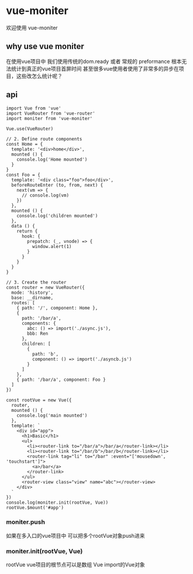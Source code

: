 # vue-moniter
欢迎使用 vue-moniter
## why use vue moniter
在使用vue项目中 我们使用传统的dom.ready 或者 常规的 preformance 根本无法统计到真正的vue项目首屏时间
甚至很多vue使用者使用了非常多的异步在项目，这些改怎么统计呢？

## api
```
import Vue from 'vue'
import VueRouter from 'vue-router'
import moniter from 'vue-moniter'

Vue.use(VueRouter)

// 2. Define route components
const Home = {
  template: '<div>home</div>',
  mounted () {
    console.log('Home mounted')
  }
}
const Foo = {
  template: '<div class="foo">foo</div>',
  beforeRouteEnter (to, from, next) {
    next(vm => {
      // console.log(vm)
    })
  },
  mounted () {
    console.log('children mounted')
  },
  data () {
    return {
      hook: {
        prepatch: (_, vnode) => {
          window.alert(1)
        }
      }
    }
  }
}

// 3. Create the router
const router = new VueRouter({
  mode: 'history',
  base: __dirname,
  routes: [
    { path: '/', component: Home },
    {
      path: '/bar/a',
      components: {
        abc: () => import('./async.js'),
        bbb: Ren
      },
      children: [
        {
          path: 'b',
          component: () => import('./asyncb.js')
        }
      ]
    },
    { path: '/bar/a', component: Foo }
  ]
})

const rootVue = new Vue({
  router,
  mounted () {
    console.log('main mounted')
  },
  template: `
    <div id="app">
      <h1>Basic</h1>
      <ul>
        <li><router-link to="/bar/a">/bar/a</router-link></li>
        <li><router-link to="/bar/b">/bar/b</router-link></li>        
        <router-link tag="li" to="/bar" :event="['mousedown', 'touchstart']">
          <a>/bar</a>
        </router-link>
      </ul>
      <router-view class="view" name="abc"></router-view>
    </div>
  `
})
console.log(moniter.init(rootVue, Vue))
rootVue.$mount('#app')

```
### moniter.push

如果在多入口的vue项目中 可以把多个rootVue对象push进来

### moniter.init(rootVue, Vue)
rootVue vue项目的根节点可以是数组
Vue import的Vue对象